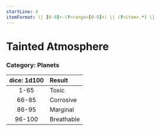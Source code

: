 ```yaml
---
startLine: 4
itemFormat: \| [0-9]+-(?<range>[0-9]+) \| (?<item>.*) \|
---
```

# Tainted Atmosphere
### Category: Planets

| dice: 1d100 | Result |
|:----:|:-------|
| 1-65 | Toxic |
| 66-85 | Corrosive |
| 86-95 | Marginal |
| 96-100 | Breathable |